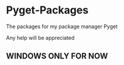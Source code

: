 # Pyget-Packages
The packages for my package manager Pyget

Any help will be appreciated

## WINDOWS ONLY FOR NOW
